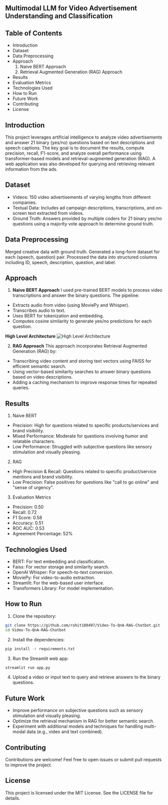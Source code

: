 ## Multimodal LLM for Video Advertisement Understanding and Classification

## Table of Contents
- Introduction
- Dataset
- Data Preprocessing
- Approach
    1. Naive BERT Approach
    2. Retrieval Augmented Generation (RAG) Approach
- Results
- Evaluation Metrics
- Technologies Used
- How to Run
- Future Work
- Contributing
- License

## Introduction
This project leverages artificial intelligence to analyze video advertisements and answer 21 binary (yes/no) questions based on text descriptions and speech captions. The key goal is to document the results, compute precision, recall, F1-score, and analyze overall performance using transformer-based models and retrieval-augmented generation (RAG). A web application was also developed for querying and retrieving relevant information from the ads.

## Dataset
- Videos: 150 video advertisements of varying lengths from different companies.
- Textual Data: Includes ad campaign descriptions, transcriptions, and on-screen text extracted from videos.
- Ground Truth: Answers provided by multiple coders for 21 binary yes/no questions using a majority vote approach to determine ground truth.

## Data Preprocessing
Merged creative data with ground truth.
Generated a long-form dataset for each (speech, question) pair.
Processed the data into structured columns including ID, speech, description, question, and label.

## Approach

 1. **Naive BERT Approach**
I used pre-trained BERT models to process video transcriptions and answer the binary questions. The pipeline:

- Extracts audio from video (using MoviePy and Whisper).
- Transcribes audio to text.
- Uses BERT for tokenization and embedding.
- Computes cosine similarity to generate yes/no predictions for each question.

**High Level Architecture**
![**High Level Architecture**]()


2. **RAG Approach**
This approach incorporates Retrieval Augmented Generation (RAG) by:

- Transcribing video content and storing text vectors using FAISS for efficient semantic search.
- Using vector-based similarity searches to answer binary questions based on video descriptions.
- Adding a caching mechanism to improve response times for repeated queries.

## Results

1. Naive BERT
- Precision: High for questions related to specific products/services and brand visibility.
- Mixed Performance: Moderate for questions involving humor and relatable characters.
- Low Performance: Struggled with subjective questions like sensory stimulation and visually pleasing.

2. RAG
- High Precision & Recall: Questions related to specific product/service mentions and brand visibility.
- Low Precision: False positives for questions like "call to go online" and "sense of urgency".

3. Evaluation Metrics
- Precision: 0.50
- Recall: 0.72
- F1 Score: 0.58
- Accuracy: 0.51
- ROC AUC: 0.53
- Agreement Percentage: 52%

## Technologies Used

- BERT: For text embedding and classification.
- Faiss: For vector storage and similarity search.
- OpenAI Whisper: For speech-to-text conversion.
- MoviePy: For video-to-audio extraction.
- Streamlit: For the web-based user interface.
- Transformers Library: For model implementation.

## How to Run

1. Clone the repository: 

```bash
git clone https://github.com/rohit180497/Video-To-QnA-RAG-Chatbot.git
cd Video-To-QnA-RAG-Chatbot
```

2. Install the dependencies:

```bash
pip install -r requirements.txt
```

3. Run the Streamlit web app:

```bash
streamlit run app.py
```

4. Upload a video or input text to query and retrieve answers to the binary questions.

## Future Work

- Improve performance on subjective questions such as sensory stimulation and visually pleasing.
- Optimize the retrieval mechanism in RAG for better semantic search.
- Experiment with additional models and techniques for handling multi-modal data (e.g., video and text combined).

## Contributing

Contributions are welcome! Feel free to open issues or submit pull requests to improve the project.

## License

This project is licensed under the MIT License. See the LICENSE file for details.


